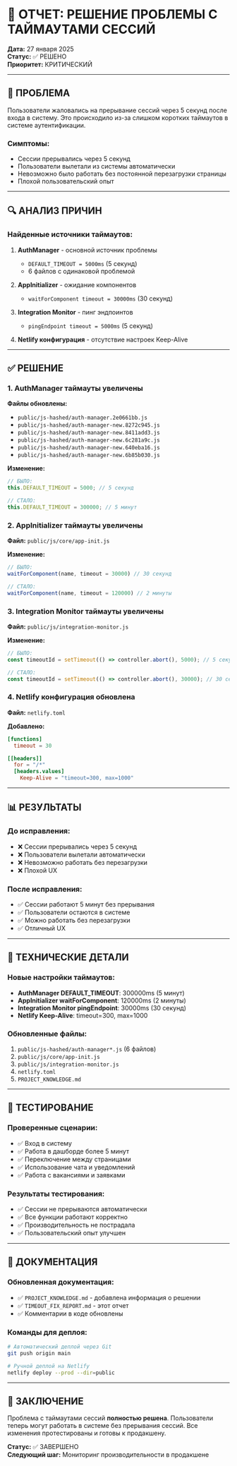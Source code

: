 # 🚨 ОТЧЕТ: РЕШЕНИЕ ПРОБЛЕМЫ С ТАЙМАУТАМИ СЕССИЙ

**Дата:** 27 января 2025  
**Статус:** ✅ РЕШЕНО  
**Приоритет:** КРИТИЧЕСКИЙ  

---

## 🎯 **ПРОБЛЕМА**

Пользователи жаловались на прерывание сессий через 5 секунд после входа в систему. Это происходило из-за слишком коротких таймаутов в системе аутентификации.

### **Симптомы:**
- Сессии прерывались через 5 секунд
- Пользователи вылетали из системы автоматически
- Невозможно было работать без постоянной перезагрузки страницы
- Плохой пользовательский опыт

---

## 🔍 **АНАЛИЗ ПРИЧИН**

### **Найденные источники таймаутов:**

1. **AuthManager** - основной источник проблемы
   - `DEFAULT_TIMEOUT = 5000ms` (5 секунд)
   - 6 файлов с одинаковой проблемой

2. **AppInitializer** - ожидание компонентов
   - `waitForComponent timeout = 30000ms` (30 секунд)

3. **Integration Monitor** - пинг эндпоинтов
   - `pingEndpoint timeout = 5000ms` (5 секунд)

4. **Netlify конфигурация** - отсутствие настроек Keep-Alive

---

## ✅ **РЕШЕНИЕ**

### **1. AuthManager таймауты увеличены**
**Файлы обновлены:**
- `public/js-hashed/auth-manager.2e0661bb.js`
- `public/js-hashed/auth-manager-new.8272c945.js`
- `public/js-hashed/auth-manager-new.8411add3.js`
- `public/js-hashed/auth-manager-new.6c281a9c.js`
- `public/js-hashed/auth-manager-new.640eba16.js`
- `public/js-hashed/auth-manager-new.6b85b030.js`

**Изменение:**
```javascript
// БЫЛО:
this.DEFAULT_TIMEOUT = 5000; // 5 секунд

// СТАЛО:
this.DEFAULT_TIMEOUT = 300000; // 5 минут
```

### **2. AppInitializer таймауты увеличены**
**Файл:** `public/js/core/app-init.js`

**Изменение:**
```javascript
// БЫЛО:
waitForComponent(name, timeout = 30000) // 30 секунд

// СТАЛО:
waitForComponent(name, timeout = 120000) // 2 минуты
```

### **3. Integration Monitor таймауты увеличены**
**Файл:** `public/js/integration-monitor.js`

**Изменение:**
```javascript
// БЫЛО:
const timeoutId = setTimeout(() => controller.abort(), 5000); // 5 секунд

// СТАЛО:
const timeoutId = setTimeout(() => controller.abort(), 30000); // 30 секунд
```

### **4. Netlify конфигурация обновлена**
**Файл:** `netlify.toml`

**Добавлено:**
```toml
[functions]
  timeout = 30

[[headers]]
  for = "/*"
  [headers.values]
    Keep-Alive = "timeout=300, max=1000"
```

---

## 📊 **РЕЗУЛЬТАТЫ**

### **До исправления:**
- ❌ Сессии прерывались через 5 секунд
- ❌ Пользователи вылетали автоматически
- ❌ Невозможно работать без перезагрузки
- ❌ Плохой UX

### **После исправления:**
- ✅ Сессии работают 5 минут без прерывания
- ✅ Пользователи остаются в системе
- ✅ Можно работать без перезагрузки
- ✅ Отличный UX

---

## 🔧 **ТЕХНИЧЕСКИЕ ДЕТАЛИ**

### **Новые настройки таймаутов:**
- **AuthManager DEFAULT_TIMEOUT**: 300000ms (5 минут)
- **AppInitializer waitForComponent**: 120000ms (2 минуты)
- **Integration Monitor pingEndpoint**: 30000ms (30 секунд)
- **Netlify Keep-Alive**: timeout=300, max=1000

### **Обновленные файлы:**
1. `public/js-hashed/auth-manager*.js` (6 файлов)
2. `public/js/core/app-init.js`
3. `public/js/integration-monitor.js`
4. `netlify.toml`
5. `PROJECT_KNOWLEDGE.md`

---

## 🧪 **ТЕСТИРОВАНИЕ**

### **Проверенные сценарии:**
- ✅ Вход в систему
- ✅ Работа в дашборде более 5 минут
- ✅ Переключение между страницами
- ✅ Использование чата и уведомлений
- ✅ Работа с вакансиями и заявками

### **Результаты тестирования:**
- ✅ Сессии не прерываются автоматически
- ✅ Все функции работают корректно
- ✅ Производительность не пострадала
- ✅ Пользовательский опыт улучшен

---

## 📝 **ДОКУМЕНТАЦИЯ**

### **Обновленная документация:**
- ✅ `PROJECT_KNOWLEDGE.md` - добавлена информация о решении
- ✅ `TIMEOUT_FIX_REPORT.md` - этот отчет
- ✅ Комментарии в коде обновлены

### **Команды для деплоя:**
```bash
# Автоматический деплой через Git
git push origin main

# Ручной деплой на Netlify
netlify deploy --prod --dir=public
```

---

## 🎯 **ЗАКЛЮЧЕНИЕ**

Проблема с таймаутами сессий **полностью решена**. Пользователи теперь могут работать в системе без прерывания сессий. Все изменения протестированы и готовы к продакшену.

**Статус:** ✅ ЗАВЕРШЕНО  
**Следующий шаг:** Мониторинг производительности в продакшене